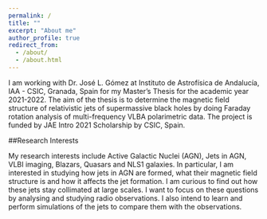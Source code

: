 ```yaml
---
permalink: /
title: ""
excerpt: "About me"
author_profile: true
redirect_from: 
  - /about/
  - /about.html
---
```


I am working with Dr. José L. Gómez at Instituto de Astrofísica de Andalucía, IAA - CSIC, Granada, Spain for my Master’s Thesis for the academic year 2021-2022. The aim of the thesis is to determine the magnetic field structure of relativistic jets of supermassive black holes by doing Faraday rotation analysis of multi-frequency VLBA polarimetric data. The project is funded by JAE Intro 2021 Scholarship by CSIC, Spain.

##Research Interests

My research interests include Active Galactic Nuclei (AGN), Jets in AGN, VLBI imaging, Blazars, Quasars and NLS1 galaxies. In particular, I am interested in studying how jets in AGN are formed, what their magnetic field structure is and how it affects the jet formation. I am curious to find out how these jets stay collimated at large scales. I want to focus on these questions by analysing and studying radio observations. I also intend to learn and perform simulations of the jets to compare them with the observations.
